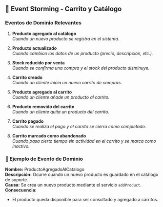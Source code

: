 ## 🧩 Event Storming - Carrito y Catálogo

### Eventos de Dominio Relevantes

1. **Producto agregado al catálogo**  
   _Cuando un nuevo producto se registra en el sistema._

2. **Producto actualizado**  
   _Cuando cambian los datos de un producto (precio, descripción, etc.)._

3. **Stock reducido por venta**  
   _Cuando se confirma una compra y el stock del producto disminuye._

4. **Carrito creado**  
   _Cuando un cliente inicia un nuevo carrito de compras._

5. **Producto agregado al carrito**  
   _Cuando un cliente añade un producto al carrito._

6. **Producto removido del carrito**  
   _Cuando un cliente quita un producto del carrito._

7. **Carrito pagado**  
   _Cuando se realiza el pago y el carrito se cierra como completado._

8. **Carrito marcado como abandonado**  
   _Cuando pasa cierto tiempo sin actividad en el carrito y se marca como inactivo._

### 📢 Ejemplo de Evento de Dominio

**Nombre:** ProductoAgregadoAlCatalogo  
**Descripción:** Ocurre cuando un nuevo producto es guardado en el catálogo de soporte.  
**Causa:** Se crea un nuevo producto mediante el servicio `addProduct`.  
**Consecuencia:**  
- El producto queda disponible para ser consultado y agregado a carritos.  
